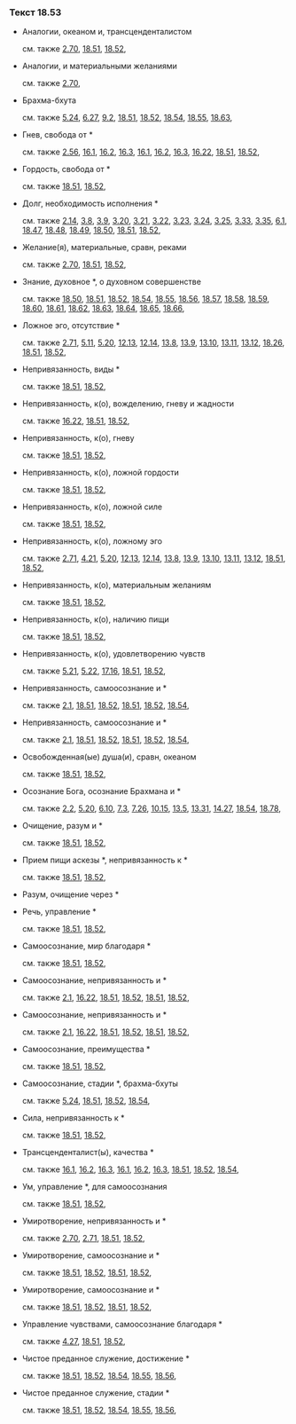 ### Текст 18.53
	
- Аналогии, океаном и, трансценденталистом

	см. также  [2.70](../02/0270.md),  [18.51](../18/1851.md),  [18.52](../18/1852.md), 
	
- Аналогии, и материальными желаниями

	см. также  [2.70](../02/0270.md), 
	
- Брахма-бхута

	см. также  [5.24](../05/0524.md),  [6.27](../06/0627.md),  [9.2](../09/0902.md),  [18.51](../18/1851.md),  [18.52](../18/1852.md),  [18.54](../18/1854.md),  [18.55](../18/1855.md),  [18.63](../18/1863.md), 
	
- Гнев, свобода от \*

	см. также  [2.56](../02/0256.md),  [16.1](../16/1601.md),  [16.2](../16/1602.md),  [16.3](../16/1603.md),  [16.1](../16/1601.md),  [16.2](../16/1602.md),  [16.3](../16/1603.md),  [16.22](../16/1622.md),  [18.51](../18/1851.md),  [18.52](../18/1852.md), 
	
- Гордость, свобода от \*

	см. также  [18.51](../18/1851.md),  [18.52](../18/1852.md), 
	
- Долг, необходимость исполнения \*

	см. также  [2.14](../02/0214.md),  [3.8](../03/0308.md),  [3.9](../03/0309.md),  [3.20](../03/0320.md),  [3.21](../03/0321.md),  [3.22](../03/0322.md),  [3.23](../03/0323.md),  [3.24](../03/0324.md),  [3.25](../03/0325.md),  [3.33](../03/0333.md),  [3.35](../03/0335.md),  [6.1](../06/0601.md),  [18.47](../18/1847.md),  [18.48](../18/1848.md),  [18.49](../18/1849.md),  [18.50](../18/1850.md),  [18.51](../18/1851.md),  [18.52](../18/1852.md), 
	
- Желание(я), материальные, сравн, реками

	см. также  [2.70](../02/0270.md),  [18.51](../18/1851.md),  [18.52](../18/1852.md), 
	
- Знание, духовное \*, о духовном совершенстве

	см. также  [18.50](../18/1850.md),  [18.51](../18/1851.md),  [18.52](../18/1852.md),  [18.54](../18/1854.md),  [18.55](../18/1855.md),  [18.56](../18/1856.md),  [18.57](../18/1857.md),  [18.58](../18/1858.md),  [18.59](../18/1859.md),  [18.60](../18/1860.md),  [18.61](../18/1861.md),  [18.62](../18/1862.md),  [18.63](../18/1863.md),  [18.64](../18/1864.md),  [18.65](../18/1865.md),  [18.66](../18/1866.md), 
	
- Ложное эго, отсутствие \*

	см. также  [2.71](../02/0271.md),  [5.11](../05/0511.md),  [5.20](../05/0520.md),  [12.13](../12/1213.md),  [12.14](../12/1214.md),  [13.8](../13/1308.md),  [13.9](../13/1309.md),  [13.10](../13/1310.md),  [13.11](../13/1311.md),  [13.12](../13/1312.md),  [18.26](../18/1826.md),  [18.51](../18/1851.md),  [18.52](../18/1852.md), 
	
- Непривязанность, виды \*

	см. также  [18.51](../18/1851.md),  [18.52](../18/1852.md), 
	
- Непривязанность, к(о), вожделению, гневу и жадности

	см. также  [16.22](../16/1622.md),  [18.51](../18/1851.md),  [18.52](../18/1852.md), 
	
- Непривязанность, к(о), гневу

	см. также  [18.51](../18/1851.md),  [18.52](../18/1852.md), 
	
- Непривязанность, к(о), ложной гордости

	см. также  [18.51](../18/1851.md),  [18.52](../18/1852.md), 
	
- Непривязанность, к(о), ложной силе

	см. также  [18.51](../18/1851.md),  [18.52](../18/1852.md), 
	
- Непривязанность, к(о), ложному эго

	см. также  [2.71](../02/0271.md),  [4.21](../04/0421.md),  [5.20](../05/0520.md),  [12.13](../12/1213.md),  [12.14](../12/1214.md),  [13.8](../13/1308.md),  [13.9](../13/1309.md),  [13.10](../13/1310.md),  [13.11](../13/1311.md),  [13.12](../13/1312.md),  [18.51](../18/1851.md),  [18.52](../18/1852.md), 
	
- Непривязанность, к(о), материальным желаниям

	см. также  [18.51](../18/1851.md),  [18.52](../18/1852.md), 
	
- Непривязанность, к(о), наличию пищи

	см. также  [18.51](../18/1851.md),  [18.52](../18/1852.md), 
	
- Непривязанность, к(о), удовлетворению чувств

	см. также  [5.21](../05/0521.md),  [5.22](../05/0522.md),  [17.16](../17/1716.md),  [18.51](../18/1851.md),  [18.52](../18/1852.md), 
	
- Непривязанность, самоосознание и \*

	см. также  [2.1](../02/0201.md),  [18.51](../18/1851.md),  [18.52](../18/1852.md),  [18.51](../18/1851.md),  [18.52](../18/1852.md),  [18.54](../18/1854.md), 
	
- Непривязанность, самоосознание и \*

	см. также  [2.1](../02/0201.md),  [18.51](../18/1851.md),  [18.52](../18/1852.md),  [18.51](../18/1851.md),  [18.52](../18/1852.md),  [18.54](../18/1854.md), 
	
- Освобожденная(ые) душа(и), сравн, океаном

	см. также  [18.51](../18/1851.md),  [18.52](../18/1852.md), 
	
- Осознание Бога, осознание Брахмана и \*

	см. также  [2.2](../02/0202.md),  [5.20](../05/0520.md),  [6.10](../06/0610.md),  [7.3](../07/0703.md),  [7.26](../07/0726.md),  [10.15](../10/1015.md),  [13.5](../13/1305.md),  [13.31](../13/1331.md),  [14.27](../14/1427.md),  [18.54](../18/1854.md),  [18.78](../18/1878.md), 
	
- Очищение, разум и \*

	см. также  [18.51](../18/1851.md),  [18.52](../18/1852.md), 
	
- Прием пищи аскезы \*, непривязанность к \*

	см. также  [18.51](../18/1851.md),  [18.52](../18/1852.md), 
	
- Разум, очищение через \*

	
- Речь, управление \*

	см. также  [18.51](../18/1851.md),  [18.52](../18/1852.md), 
	
- Самоосознание, мир благодаря \*

	см. также  [18.51](../18/1851.md),  [18.52](../18/1852.md), 
	
- Самоосознание, непривязанность и \*

	см. также  [2.1](../02/0201.md),  [16.22](../16/1622.md),  [18.51](../18/1851.md),  [18.52](../18/1852.md),  [18.51](../18/1851.md),  [18.52](../18/1852.md), 
	
- Самоосознание, непривязанность и \*

	см. также  [2.1](../02/0201.md),  [16.22](../16/1622.md),  [18.51](../18/1851.md),  [18.52](../18/1852.md),  [18.51](../18/1851.md),  [18.52](../18/1852.md), 
	
- Самоосознание, преимущества \*

	см. также  [18.51](../18/1851.md),  [18.52](../18/1852.md), 
	
- Самоосознание, стадии \*, брахма-бхуты

	см. также  [5.24](../05/0524.md),  [18.51](../18/1851.md),  [18.52](../18/1852.md),  [18.54](../18/1854.md), 
	
- Сила, непривязанность к \*

	см. также  [18.51](../18/1851.md),  [18.52](../18/1852.md), 
	
- Трансценденталист(ы), качества \*

	см. также  [16.1](../16/1601.md),  [16.2](../16/1602.md),  [16.3](../16/1603.md),  [16.1](../16/1601.md),  [16.2](../16/1602.md),  [16.3](../16/1603.md),  [18.51](../18/1851.md),  [18.52](../18/1852.md),  [18.54](../18/1854.md), 
	
- Ум, управление \*, для самоосознания

	см. также  [18.51](../18/1851.md),  [18.52](../18/1852.md), 
	
- Умиротворение, непривязанность и \*

	см. также  [2.70](../02/0270.md),  [2.71](../02/0271.md),  [18.51](../18/1851.md),  [18.52](../18/1852.md), 
	
- Умиротворение, самоосознание и \*

	см. также  [18.51](../18/1851.md),  [18.52](../18/1852.md),  [18.51](../18/1851.md),  [18.52](../18/1852.md), 
	
- Умиротворение, самоосознание и \*

	см. также  [18.51](../18/1851.md),  [18.52](../18/1852.md),  [18.51](../18/1851.md),  [18.52](../18/1852.md), 
	
- Управление чувствами, самоосознание благодаря \*

	см. также  [4.27](../04/0427.md),  [18.51](../18/1851.md),  [18.52](../18/1852.md), 
	
- Чистое преданное служение, достижение \*

	см. также  [18.51](../18/1851.md),  [18.52](../18/1852.md),  [18.54](../18/1854.md),  [18.55](../18/1855.md),  [18.56](../18/1856.md), 
	
- Чистое преданное служение, стадии \*

	см. также  [18.51](../18/1851.md),  [18.52](../18/1852.md),  [18.54](../18/1854.md),  [18.55](../18/1855.md),  [18.56](../18/1856.md), 
